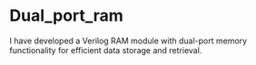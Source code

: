 # Dual_port_ram
I have developed a Verilog RAM module with dual-port memory functionality for efficient data storage and retrieval.
